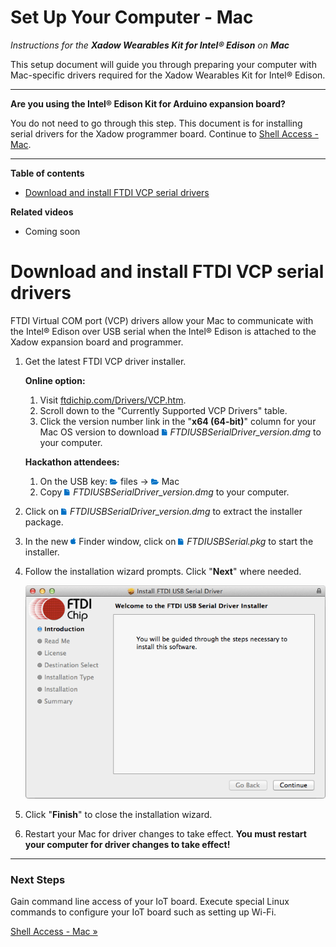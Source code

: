 # Set Up Your Computer - Mac

_Instructions for the **Xadow Wearables Kit for Intel® Edison** on **Mac**_

This setup document will guide you through preparing your computer with Mac-specific drivers required for the Xadow Wearables Kit for Intel® Edison.

---

**Are you using the Intel® Edison Kit for Arduino expansion board?**

You do not need to go through this step. This document is for installing serial drivers for the Xadow programmer board. Continue to [Shell Access - Mac](../shell_access/serial_connection-mac.md).

---

**Table of contents**

* [Download and install FTDI VCP serial drivers](#download-and-install-ftdi-vcp-serial-drivers)


**Related videos**

* Coming soon


# Download and install FTDI VCP serial drivers

FTDI Virtual COM port (VCP) drivers allow your Mac to communicate with the Intel® Edison over USB serial when the Intel® Edison is attached to the Xadow expansion board and programmer.

1. Get the latest FTDI VCP driver installer.

	**Online option:**

	1. Visit [ftdichip.com/Drivers/VCP.htm](http://ftdichip.com/Drivers/VCP.htm). 
	2. Scroll down to the "Currently Supported VCP Drivers" table. 
	3. Click the version number link in the "**x64 (64-bit)**" column for your Mac OS version to download ![file icon](../icons/file_icon_blue.png) _FTDIUSBSerialDriver_version.dmg_ to your computer.
	
	**Hackathon attendees:**

	1. On the USB key: ![folder icon](../icons/folder_icon_blue.png) files → ![folder icon](../icons/folder_icon_blue.png) Mac
	2. Copy ![file icon](../icons/file_icon_blue.png) _FTDIUSBSerialDriver_version.dmg_ to your computer.

2. Click on ![file icon](../icons/file_icon_blue.png)  _FTDIUSBSerialDriver_version.dmg_ to extract the installer package.

3. In the new ![Mac icon](../icons/os_icon_mac.png) Finder window, click on ![file icon](../icons/file_icon_blue.png) _FTDIUSBSerial.pkg_ to start the installer.

4. Follow the installation wizard prompts. Click "**Next**" where needed.

	![FTDI USB Serial Driver installation wizard](images/ftdi_drivers-installer_wizard.png)

5. Click "**Finish**" to close the installation wizard.

6. Restart your Mac for driver changes to take effect. **You must restart your computer for driver changes to take effect!**

---

### Next Steps

Gain command line access of your IoT board. Execute special Linux commands to configure your IoT board such as setting up Wi-Fi. 

[Shell Access - Mac »](../shell_access/serial_connection-mac.md)
